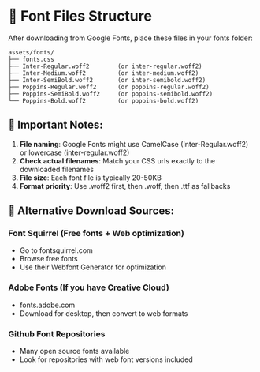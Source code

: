 # 📁 Font Files Structure

After downloading from Google Fonts, place these files in your fonts folder:

```
assets/fonts/
├── fonts.css
├── Inter-Regular.woff2        (or inter-regular.woff2)
├── Inter-Medium.woff2         (or inter-medium.woff2)
├── Inter-SemiBold.woff2       (or inter-semibold.woff2)
├── Poppins-Regular.woff2      (or poppins-regular.woff2)
├── Poppins-SemiBold.woff2     (or poppins-semibold.woff2)
└── Poppins-Bold.woff2         (or poppins-bold.woff2)
```

## 🔧 Important Notes:

1. **File naming**: Google Fonts might use CamelCase (Inter-Regular.woff2) or lowercase (inter-regular.woff2)
2. **Check actual filenames**: Match your CSS urls exactly to the downloaded filenames
3. **File size**: Each font file is typically 20-50KB
4. **Format priority**: Use .woff2 first, then .woff, then .ttf as fallbacks

## 🎯 Alternative Download Sources:

### Font Squirrel (Free fonts + Web optimization)
- Go to fontsquirrel.com
- Browse free fonts
- Use their Webfont Generator for optimization

### Adobe Fonts (If you have Creative Cloud)
- fonts.adobe.com
- Download for desktop, then convert to web formats

### Github Font Repositories
- Many open source fonts available
- Look for repositories with web font versions included
